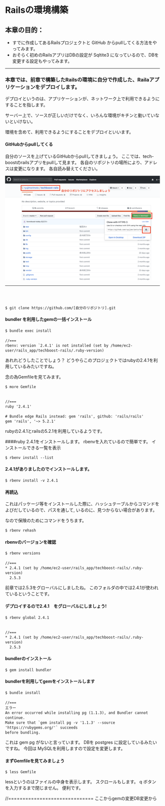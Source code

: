 # Railsの環境構築

## 本章の目的：


- すでに作成してあるRailsプロジェクトと GitHub からpullしてくる方法をやってみます。
- おそらく初めのRailsアプリはDBの設定が Sqltite3 になっているので、DBを変更する設定もやってみます。



***

### 本章では、前章で構築したRailsの環境に自分で作成した、Railaアプリケーションをデプロイします。

デプロイというのは、アプリケーションが、ネットワーク上で利用できるようにすることを指します。  

サーバー上で、ソースが正しいだけでなく、いろんな環境がキチンと動いていないといけない。  

環境を含めて、利用できるようにすることをデプロイといいます。  

#### GitHubからpullしてくる

自分のソースを上げているGitHubからpullしてきましょう。
ここでは、tech-boostのrailsアプリをpullして見ます。
各自のリポジトリの場所により、アドレスは変更になります。
各自読み替えてください。

![図1. GitHub](19-1.png)
<hr>
<br />
<br />

```
$ git clone https://github.com/[自分のリポジトリ].git
```

#### bundler を利用したgemの一括インストール

```
$ bundle exec install

//===
rbenv: version `2.4.1' is not installed (set by /home/ec2-user/rails_app/techboost-rails/.ruby-version)
```
あれれどうしたことでしょう？
どうやらこのプロジェクトではrubyの2.4.1を利用しているみたいですね。

念の為Gemfileを見てみます。

```
$ more Gemfile


//===
ruby '2.4.1'

# Bundle edge Rails instead: gem 'rails', github: 'rails/rails'
gem 'rails', '~> 5.2.1'
```

rubyの2.4.1とrailsの5.2.1を利用しているようです。

####ruby 2.4.1をインストールします。
rbenvを入れているので簡単です。
インストールできる一覧を表示

```
$ rbenv install --list

```

#### 2.4.1がありましたのでインストールします。
```
$ rbenv install -v 2.4.1
```

#### 再読込
これはパッケージ等をインストールした際に、ハッシュテーブルからコマンドをよびだしているので、パスを通して,
いるのに、見つからない場合があります。

なので保険のためにコマンドをうちます。

```
$ rbenv rehash
```

#### rbenvのバージョンを確認

```
$ rbenv versions

//===
* 2.4.1 (set by /home/ec2-user/rails_app/techboost-rails/.ruby-version)
  2.5.3
```

前章では2.5.3をグローバルにしましたね。
このフォルダの中では2.4.1が使われているということです。
#### デプロイするので2.4.1　をグローバルにしましょう!

```
$ rbenv global 2.4.1


//===
* 2.4.1 (set by /home/ec2-user/rails_app/techboost-rails/.ruby-version)
  2.5.3
```

#### bundlerのインストール

```
$ gem install bundler
```

#### bundlerを利用してgemをインストールします

```
$ bundle install

//===
エラー
An error occurred while installing pg (1.1.3), and Bundler cannot continue.
Make sure that `gem install pg -v '1.1.3' --source 'https://rubygems.org/'` succeeds
before bundling.
```

これは gem pg がないと言っています。
DBを postgres に設定しているみたいですね。
今回は MySQLを利用しますので設定を変更します。

#### まずGemfileを見てみましょう

```
$ less Gemfile

```
lessというのはファイルの中身を表示します。
スクロールもします。
q ボタンを入力するまで閉じません。
便利です。

//==============================
ここからgemの変更DB変更から




